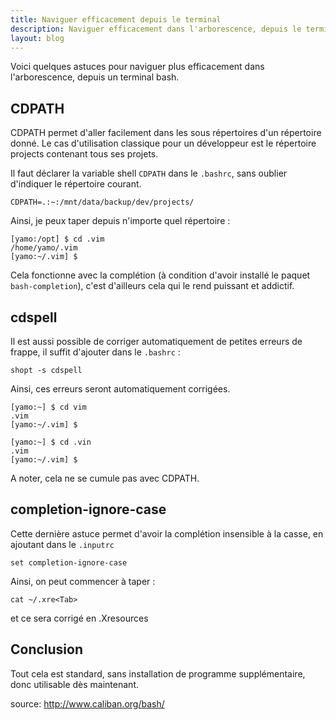 ```yaml
---
title: Naviguer efficacement depuis le terminal
description: Naviguer efficacement dans l'arborescence, depuis le terminal (uniquement pour bash)
layout: blog
---
```

Voici quelques astuces pour naviguer plus efficacement dans l'arborescence, depuis un terminal bash.

## CDPATH

CDPATH permet d'aller facilement dans les sous répertoires d'un répertoire donné. Le cas
d'utilisation classique pour un développeur est le répertoire projects contenant tous ses projets.

Il faut déclarer la variable shell `CDPATH` dans le `.bashrc`, sans oublier d'indiquer le répertoire
courant.

```
CDPATH=.:~:/mnt/data/backup/dev/projects/
```

Ainsi, je peux taper depuis n'importe quel répertoire :

```
[yamo:/opt] $ cd .vim
/home/yamo/.vim
[yamo:~/.vim] $ 
```

Cela fonctionne avec la complétion (à condition d'avoir installé le paquet `bash-completion`), c'est
d'ailleurs cela qui le rend puissant et addictif.

## cdspell

Il est aussi possible de corriger automatiquement de petites erreurs de frappe, il suffit d'ajouter
dans le `.bashrc` :

```
shopt -s cdspell
```

Ainsi, ces erreurs seront automatiquement corrigées.

```
[yamo:~] $ cd vim
.vim
[yamo:~/.vim] $
```

```
[yamo:~] $ cd .vin
.vim
[yamo:~/.vim] $
```

A noter, cela ne se cumule pas avec CDPATH.

## completion-ignore-case

Cette dernière astuce permet d'avoir la complétion insensible à la casse, en ajoutant dans le
`.inputrc`

```
set completion-ignore-case
```

Ainsi, on peut commencer à taper :

```
cat ~/.xre<Tab>
```

et ce sera corrigé en .Xresources

## Conclusion

Tout cela est standard, sans installation de programme supplémentaire, donc utilisable dès
maintenant.

source: http://www.caliban.org/bash/
